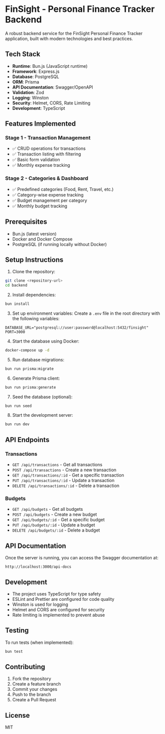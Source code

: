 # FinSight - Personal Finance Tracker Backend

A robust backend service for the FinSight Personal Finance Tracker application, built with modern technologies and best practices.

## Tech Stack

- **Runtime**: Bun.js (JavaScript runtime)
- **Framework**: Express.js
- **Database**: PostgreSQL
- **ORM**: Prisma
- **API Documentation**: Swagger/OpenAPI
- **Validation**: Zod
- **Logging**: Winston
- **Security**: Helmet, CORS, Rate Limiting
- **Development**: TypeScript

## Features Implemented

### Stage 1 - Transaction Management
- ✅ CRUD operations for transactions
- ✅ Transaction listing with filtering
- ✅ Basic form validation
- ✅ Monthly expense tracking

### Stage 2 - Categories & Dashboard
- ✅ Predefined categories (Food, Rent, Travel, etc.)
- ✅ Category-wise expense tracking
- ✅ Budget management per category
- ✅ Monthly budget tracking

## Prerequisites

- Bun.js (latest version)
- Docker and Docker Compose
- PostgreSQL (if running locally without Docker)

## Setup Instructions

1. Clone the repository:
```bash
git clone <repository-url>
cd backend
```

2. Install dependencies:
```bash
bun install
```

3. Set up environment variables:
Create a `.env` file in the root directory with the following variables:
```env
DATABASE_URL="postgresql://user:password@localhost:5432/finsight"
PORT=3000
```

4. Start the database using Docker:
```bash
docker-compose up -d
```

5. Run database migrations:
```bash
bun run prisma:migrate
```

6. Generate Prisma client:
```bash
bun run prisma:generate
```

7. Seed the database (optional):
```bash
bun run seed
```

8. Start the development server:
```bash
bun run dev
```

## API Endpoints

### Transactions

- `GET /api/transactions` - Get all transactions
- `POST /api/transactions` - Create a new transaction
- `GET /api/transactions/:id` - Get a specific transaction
- `PUT /api/transactions/:id` - Update a transaction
- `DELETE /api/transactions/:id` - Delete a transaction

### Budgets

- `GET /api/budgets` - Get all budgets
- `POST /api/budgets` - Create a new budget
- `GET /api/budgets/:id` - Get a specific budget
- `PUT /api/budgets/:id` - Update a budget
- `DELETE /api/budgets/:id` - Delete a budget

## API Documentation

Once the server is running, you can access the Swagger documentation at:
```
http://localhost:3000/api-docs
```

## Development

- The project uses TypeScript for type safety
- ESLint and Prettier are configured for code quality
- Winston is used for logging
- Helmet and CORS are configured for security
- Rate limiting is implemented to prevent abuse

## Testing

To run tests (when implemented):
```bash
bun test
```

## Contributing

1. Fork the repository
2. Create a feature branch
3. Commit your changes
4. Push to the branch
5. Create a Pull Request

## License

MIT
